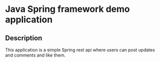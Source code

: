 # Java Spring framework demo application

Description
-------------
This application is a simple Spring rest api where users can post updates and comments and like them.
